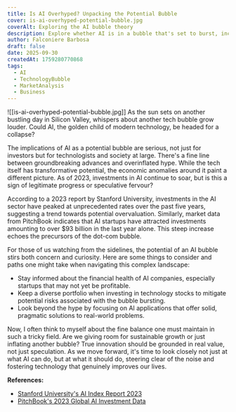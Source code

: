 ```yaml
---
title: Is AI Overhyped? Unpacking the Potential Bubble
cover: is-ai-overhyped-potential-bubble.jpg
coverAlt: Exploring the AI bubble theory
description: Explore whether AI is in a bubble that's set to burst, including analysis, current data, and practical insights to navigate this tech wave.
author: Falconiere Barbosa
draft: false
date: 2025-09-30
createdAt: 1759280770868
tags:
  - AI
  - TechnologyBubble
  - MarketAnalysis
  - Business
---
```

![[is-ai-overhyped-potential-bubble.jpg]]
As the sun sets on another bustling day in Silicon Valley, whispers about another tech bubble grow louder. Could AI, the golden child of modern technology, be headed for a collapse?

The implications of AI as a potential bubble are serious, not just for investors but for technologists and society at large. There's a fine line between groundbreaking advances and overinflated hype. While the tech itself has transformative potential, the economic anomalies around it paint a different picture. As of 2023, investments in AI continue to soar, but is this a sign of legitimate progress or speculative fervour?

According to a 2023 report by Stanford University, investments in the AI sector have peaked at unprecedented rates over the past five years, suggesting a trend towards potential overvaluation. Similarly, market data from PitchBook indicates that AI startups have attracted investments amounting to over $93 billion in the last year alone. This steep increase echoes the precursors of the dot-com bubble.

For those of us watching from the sidelines, the potential of an AI bubble stirs both concern and curiosity. Here are some things to consider and paths one might take when navigating this complex landscape:

* Stay informed about the financial health of AI companies, especially startups that may not yet be profitable.
* Keep a diverse portfolio when investing in technology stocks to mitigate potential risks associated with the bubble bursting.
* Look beyond the hype by focusing on AI applications that offer solid, pragmatic solutions to real-world problems.

Now, I often think to myself about the fine balance one must maintain in such a tricky field. Are we giving room for sustainable growth or just inflating another bubble? True innovation should be grounded in real value, not just speculation. As we move forward, it's time to look closely not just at what AI can do, but at what it should do, steering clear of the noise and fostering technology that genuinely improves our lives.

**References:**
- <a href="https://hai.stanford.edu/research/ai-index-2023" target="_blank">Stanford University's AI Index Report 2023</a>
- <a href="https://pitchbook.com/news/reports/q4-2023-pitchbook-nvca-venture-monitor" target="_blank">PitchBook's 2023 Global AI Investment Data</a>
